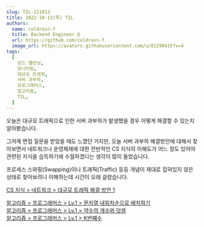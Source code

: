 ```yaml
---
slug: TIL-221013
title: 2022-10-13(목) TIL
authors:
  name: coldrain-f
  title: Backend Engineer @
  url: https://github.com/coldrain-f
  image_url: https://avatars.githubusercontent.com/u/81298415?v=4
tags:
  [
    로드 밸런싱,
    모니터링,
    대규모 트래픽,
    서버 과부하,
    프로그래머스,
    알고리즘,
    TIL,
  ]
---
```


<!-- [알고리즘 > 프로그래머스 > Lv.1 > 피보나치 수](http://coldrain-f.netlify.app) <br/> -->

오늘은 대규모 트래픽으로 인한 서버 과부하가 발생했을 경우 어떻게 해결할 수 있는지 알아봤습니다.

그저께 면접 질문을 받았을 때도 느꼈던 거지만, 오늘 서버 과부하 해결방안에 대해서 찾아보면서 네트워크나 운영체제에 대한
전반적인 CS 지식의 이해도가 어느 정도 있어야 관련된 지식을 습득하기에 수월하겠다는 생각이 많이 들었습니다.

프로세스 스와핑(Swapping)이나 트래픽(Traffic) 등등 개념이 제대로 잡혀있지 않은 상태로 찾아보려니
이해하는데 시간이 오래 걸렸습니다.

[CS 지식 > 네트워크 > 대규모 트래픽 해결 방안 1](http://coldrain-f.netlify.app/cs/network/대규모-트래픽-해결-방안1) <br/>

[알고리즘 > 프로그래머스 > Lv.1 > 문자열 내림차순으로 배치하기](http://coldrain-f.netlify.app/algorithm/프로그래머스/Lv.%201/문자열-내림차순으로-배치하기) <br/>
[알고리즘 > 프로그래머스 > Lv.1 > 약수의 개수와 덧셈](http://coldrain-f.netlify.app/algorithm/프로그래머스/Lv.%201/약수의-개수와-덧셈) <br/>
[알고리즘 > 프로그래머스 > Lv.1 > K번째수](http://coldrain-f.netlify.app/algorithm/프로그래머스/Lv.%201/K번째수) <br/>
